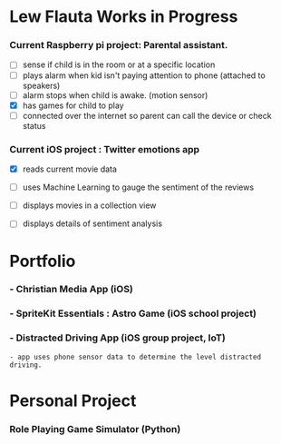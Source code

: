 # Lew Flauta Works in Progress
### Current Raspberry pi project: Parental assistant.

 - [ ] sense if child is in the room or at a specific location
 - [ ] plays alarm when kid isn't paying attention to phone (attached to speakers)
 - [ ] alarm stops when child is awake. (motion sensor)
 - [x] has games for child to play 
 - [ ] connected over the internet so parent can call the device or check status

### Current iOS project : Twitter emotions app

 - [x] reads current movie data
 - [ ] uses Machine Learning to gauge the sentiment of the reviews
 - [ ] displays movies in a collection view
 - [ ] displays details of sentiment analysis
 
 
# Portfolio
### - Christian Media App (iOS)
### - SpriteKit Essentials : Astro Game (iOS school project)
### - Distracted Driving App (iOS group project, IoT)
    - app uses phone sensor data to determine the level distracted driving.
    

# Personal Project
### Role Playing Game Simulator (Python)
